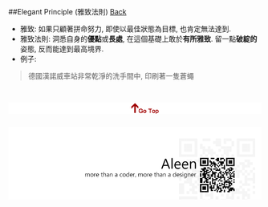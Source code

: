 ##Elegant Principle (雅致法則) [Back](./../Thought%20Menu.md)

- 雅致: 如果只顧著拼命努力, 即使以最佳狀態為目標, 也肯定無法達到.
- 雅致法則: 洞悉自身的**優點**或**長處**, 在這個基礎上敢於**有所雅致**. 留一點**破綻的**姿態, 反而能達到最高境界.
- 例子:

<blockquote>德國漢諾威車站非常乾淨的洗手間中, 印刷著一隻蒼蠅</blockquote>

<a href="#" style="left:200px;"><img src="./../../pic/gotop.png"></a>
=====
<a href="http://aleen42.github.io/" target="_blank" ><img src="./../../pic/tail.gif"></a>
